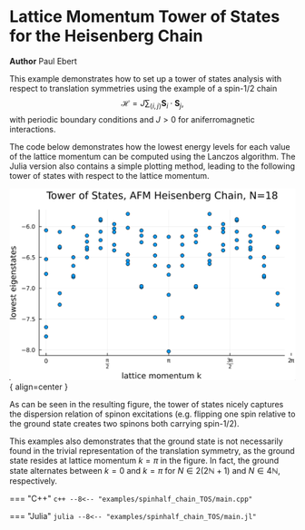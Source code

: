 # Lattice Momentum Tower of States for the Heisenberg Chain  

**Author** Paul Ebert

This example demonstrates how to set up a tower of states analysis with respect to translation symmetries using the example of a spin-$1/2$ chain
$$
    \mathcal{H} = J \sum_{\langle i, j \rangle} \bm{S}_i \cdot \bm{S}_j,
$$
with periodic boundary conditions and $J>0$ for aniferromagnetic interactions.

The code below demonstrates how the lowest energy levels for each value of the lattice momentum can be computed using the Lanczos algorithm.
The Julia version also contains a simple plotting method, leading to the following tower of states with respect to the lattice momentum.

![Tower of States](../img/spinhalf_chain_TOS.png){ align=center }

As can be seen in the resulting figure, the tower of states nicely captures the dispersion relation of spinon excitations (e.g. flipping one spin relative to the ground state creates two spinons both carrying spin-$1/2$).

This examples also demonstrates that the ground state is not necessarily found in the trivial representation of the translation symmetry, as the ground state resides at lattice momentum $k=\pi$ in the figure. In fact, the ground state alternates between $k=0$ and $k=\pi$ for $N\in 2(2\mathbb{N}+1)$ and $N \in 4 \mathbb{N}$, respectively.


=== "C++"
	```c++
	--8<-- "examples/spinhalf_chain_TOS/main.cpp"
	```

=== "Julia"
	```julia
	--8<-- "examples/spinhalf_chain_TOS/main.jl"
	```
